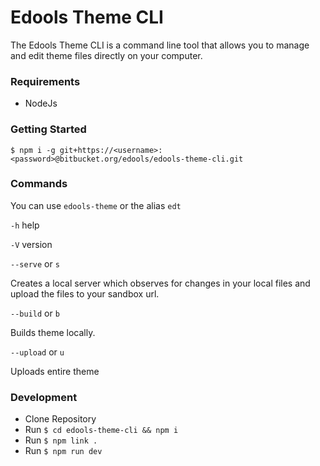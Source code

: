 # Edools Theme CLI

The Edools Theme CLI is a command line tool that allows you to manage and edit theme files directly on your computer.

### Requirements

* NodeJs

### Getting Started

`$ npm i -g git+https://<username>:<password>@bitbucket.org/edools/edools-theme-cli.git`

### Commands

You can use `edools-theme` or the alias `edt`

`-h` help

`-V` version

`--serve` or `s`

Creates a local server which observes for changes in your local files and upload the files to your sandbox url.


`--build` or `b`

Builds theme locally.

`--upload` or `u`

Uploads entire theme

### Development

* Clone Repository
* Run `$ cd edools-theme-cli && npm i`
* Run `$ npm link .`
* Run `$ npm run dev`
